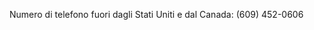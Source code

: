 <Token xmlns:xlink="http://www.w3.org/1999/xlink">Numero di telefono fuori dagli Stati Uniti e dal Canada: (609) 452-0606</Token>

<!--HONumber=Mar16_HO1-->


